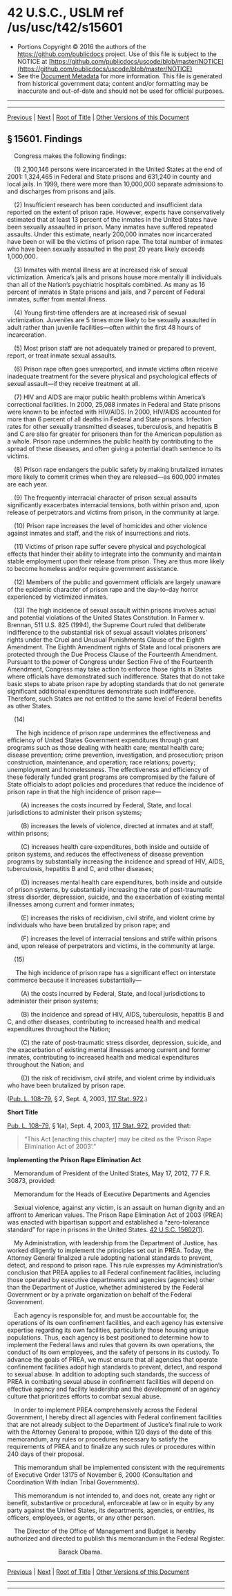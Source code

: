 ---
---

# 42 U.S.C., USLM ref /us/usc/t42/s15601

* Portions Copyright © 2016 the authors of the https://github.com/publicdocs project.
  Use of this file is subject to the NOTICE at [https://github.com/publicdocs/uscode/blob/master/NOTICE](https://github.com/publicdocs/uscode/blob/master/NOTICE)
* See the [Document Metadata](././../../../..//README.md) for more information.
  This file is generated from historical government data; content and/or formatting may be inaccurate and out-of-date and should not be used for official purposes.

----------
----------

[Previous](./../../../..//us/usc/t42/ch147/m__us_usc_t42_ch147.md) | [Next](./../../../..//us/usc/t42/ch147/m__us_usc_t42_s15602.md) | [Root of Title](./../../../../) | [Other Versions of this Document](https://publicdocs.github.io/go/links?ns=uslm&ref=%2Fus%2Fusc%2Ft42%2Fs15601)

## § 15601. Findings

    Congress makes the following findings:

    (1) 2,100,146 persons were incarcerated in the United States at the end of 2001: 1,324,465 in Federal and State prisons and 631,240 in county and local jails. In 1999, there were more than 10,000,000 separate admissions to and discharges from prisons and jails.

    (2) Insufficient research has been conducted and insufficient data reported on the extent of prison rape. However, experts have conservatively estimated that at least 13 percent of the inmates in the United States have been sexually assaulted in prison. Many inmates have suffered repeated assaults. Under this estimate, nearly 200,000 inmates now incarcerated have been or will be the victims of prison rape. The total number of inmates who have been sexually assaulted in the past 20 years likely exceeds 1,000,000.

    (3) Inmates with mental illness are at increased risk of sexual victimization. America’s jails and prisons house more mentally ill individuals than all of the Nation’s psychiatric hospitals combined. As many as 16 percent of inmates in State prisons and jails, and 7 percent of Federal inmates, suffer from mental illness.

    (4) Young first-time offenders are at increased risk of sexual victimization. Juveniles are 5 times more likely to be sexually assaulted in adult rather than juvenile facilities—often within the first 48 hours of incarceration.

    (5) Most prison staff are not adequately trained or prepared to prevent, report, or treat inmate sexual assaults.

    (6) Prison rape often goes unreported, and inmate victims often receive inadequate treatment for the severe physical and psychological effects of sexual assault—if they receive treatment at all.

    (7) HIV and AIDS are major public health problems within America’s correctional facilities. In 2000, 25,088 inmates in Federal and State prisons were known to be infected with HIV/AIDS. In 2000, HIV/AIDS accounted for more than 6 percent of all deaths in Federal and State prisons. Infection rates for other sexually transmitted diseases, tuberculosis, and hepatitis B and C are also far greater for prisoners than for the American population as a whole. Prison rape undermines the public health by contributing to the spread of these diseases, and often giving a potential death sentence to its victims.

    (8) Prison rape endangers the public safety by making brutalized inmates more likely to commit crimes when they are released—as 600,000 inmates are each year.

    (9) The frequently interracial character of prison sexual assaults significantly exacerbates interracial tensions, both within prison and, upon release of perpetrators and victims from prison, in the community at large.

    (10) Prison rape increases the level of homicides and other violence against inmates and staff, and the risk of insurrections and riots.

    (11) Victims of prison rape suffer severe physical and psychological effects that hinder their ability to integrate into the community and maintain stable employment upon their release from prison. They are thus more likely to become homeless and/or require government assistance.

    (12) Members of the public and government officials are largely unaware of the epidemic character of prison rape and the day-to-day horror experienced by victimized inmates.

    (13) The high incidence of sexual assault within prisons involves actual and potential violations of the United States Constitution. In Farmer v. Brennan, 511 U.S. 825 (1994), the Supreme Court ruled that deliberate indifference to the substantial risk of sexual assault violates prisoners’ rights under the Cruel and Unusual Punishments Clause of the Eighth Amendment. The Eighth Amendment rights of State and local prisoners are protected through the Due Process Clause of the Fourteenth Amendment. Pursuant to the power of Congress under Section Five of the Fourteenth Amendment, Congress may take action to enforce those rights in States where officials have demonstrated such indifference. States that do not take basic steps to abate prison rape by adopting standards that do not generate significant additional expenditures demonstrate such indifference. Therefore, such States are not entitled to the same level of Federal benefits as other States.

    (14)

     The high incidence of prison rape undermines the effectiveness and efficiency of United States Government expenditures through grant programs such as those dealing with health care; mental health care; disease prevention; crime prevention, investigation, and prosecution; prison construction, maintenance, and operation; race relations; poverty; unemployment and homelessness. The effectiveness and efficiency of these federally funded grant programs are compromised by the failure of State officials to adopt policies and procedures that reduce the incidence of prison rape in that the high incidence of prison rape—

        (A) increases the costs incurred by Federal, State, and local jurisdictions to administer their prison systems;

        (B) increases the levels of violence, directed at inmates and at staff, within prisons;

        (C) increases health care expenditures, both inside and outside of prison systems, and reduces the effectiveness of disease prevention programs by substantially increasing the incidence and spread of HIV, AIDS, tuberculosis, hepatitis B and C, and other diseases;

        (D) increases mental health care expenditures, both inside and outside of prison systems, by substantially increasing the rate of post-traumatic stress disorder, depression, suicide, and the exacerbation of existing mental illnesses among current and former inmates;

        (E) increases the risks of recidivism, civil strife, and violent crime by individuals who have been brutalized by prison rape; and

        (F) increases the level of interracial tensions and strife within prisons and, upon release of perpetrators and victims, in the community at large.

    (15)

     The high incidence of prison rape has a significant effect on interstate commerce because it increases substantially—

        (A) the costs incurred by Federal, State, and local jurisdictions to administer their prison systems;

        (B) the incidence and spread of HIV, AIDS, tuberculosis, hepatitis B and C, and other diseases, contributing to increased health and medical expenditures throughout the Nation;

        (C) the rate of post-traumatic stress disorder, depression, suicide, and the exacerbation of existing mental illnesses among current and former inmates, contributing to increased health and medical expenditures throughout the Nation; and

        (D) the risk of recidivism, civil strife, and violent crime by individuals who have been brutalized by prison rape.

([Pub. L. 108–79][/us/pl/108/79], § 2, Sept. 4, 2003, [117 Stat. 972][/us/stat/117/972].)

 __Short Title__ 

[Pub. L. 108–79][/us/pl/108/79], § 1(a), Sept. 4, 2003, [117 Stat. 972][/us/stat/117/972], provided that: 

> “This Act \[enacting this chapter\] may be cited as the ‘Prison Rape Elimination Act of 2003’.”

 __Implementing the Prison Rape Elimination Act__ 

    Memorandum of President of the United States, May 17, 2012, 77 F.R. 30873, provided:

    Memorandum for the Heads of Executive Departments and Agencies

    Sexual violence, against any victim, is an assault on human dignity and an affront to American values. The Prison Rape Elimination Act of 2003 (PREA) was enacted with bipartisan support and established a “zero-tolerance standard” for rape in prisons in the United States. [42 U.S.C. 15602(1)][/us/usc/t42/s15602/1].

    My Administration, with leadership from the Department of Justice, has worked diligently to implement the principles set out in PREA. Today, the Attorney General finalized a rule adopting national standards to prevent, detect, and respond to prison rape. This rule expresses my Administration’s conclusion that PREA applies to all Federal confinement facilities, including those operated by executive departments and agencies (agencies) other than the Department of Justice, whether administered by the Federal Government or by a private organization on behalf of the Federal Government.

    Each agency is responsible for, and must be accountable for, the operations of its own confinement facilities, and each agency has extensive expertise regarding its own facilities, particularly those housing unique populations. Thus, each agency is best positioned to determine how to implement the Federal laws and rules that govern its own operations, the conduct of its own employees, and the safety of persons in its custody. To advance the goals of PREA, we must ensure that all agencies that operate confinement facilities adopt high standards to prevent, detect, and respond to sexual abuse. In addition to adopting such standards, the success of PREA in combating sexual abuse in confinement facilities will depend on effective agency and facility leadership and the development of an agency culture that prioritizes efforts to combat sexual abuse.

    In order to implement PREA comprehensively across the Federal Government, I hereby direct all agencies with Federal confinement facilities that are not already subject to the Department of Justice’s final rule to work with the Attorney General to propose, within 120 days of the date of this memorandum, any rules or procedures necessary to satisfy the requirements of PREA and to finalize any such rules or procedures within 240 days of their proposal.

    This memorandum shall be implemented consistent with the requirements of Executive Order 13175 of November 6, 2000 (Consultation and Coordination With Indian Tribal Governments).

    This memorandum is not intended to, and does not, create any right or benefit, substantive or procedural, enforceable at law or in equity by any party against the United States, its departments, agencies, or entities, its officers, employees, or agents, or any other person.

    The Director of the Office of Management and Budget is hereby authorized and directed to publish this memorandum in the Federal Register.

                              Barack Obama.

----------

[Previous](./../../../..//us/usc/t42/ch147/m__us_usc_t42_ch147.md) | [Next](./../../../..//us/usc/t42/ch147/m__us_usc_t42_s15602.md) | [Root of Title](./../../../../) | [Other Versions of this Document](https://publicdocs.github.io/go/links?ns=uslm&ref=%2Fus%2Fusc%2Ft42%2Fs15601)

----------
----------

[/us/pl/108/79]: https://publicdocs.github.io/go/links?ns=uslm&ref=%2Fus%2Fpl%2F108%2F79
[/us/stat/117/972]: https://publicdocs.github.io/go/links?ns=uslm&ref=%2Fus%2Fstat%2F117%2F972
[/us/pl/108/79]: https://publicdocs.github.io/go/links?ns=uslm&ref=%2Fus%2Fpl%2F108%2F79
[/us/stat/117/972]: https://publicdocs.github.io/go/links?ns=uslm&ref=%2Fus%2Fstat%2F117%2F972
[/us/usc/t42/s15602/1]: https://publicdocs.github.io/go/links?ns=uslm&ref=%2Fus%2Fusc%2Ft42%2Fs15602%2F1


